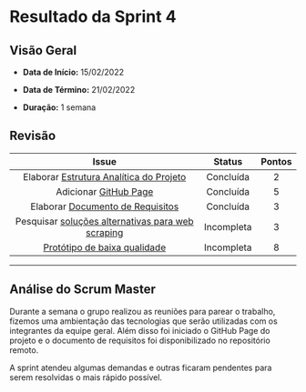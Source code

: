 # Resultado da Sprint 4

## Visão Geral

- **Data de Início:** 15/02/2022

- **Data de Término:** 21/02/2022

- **Duração:** 1 semana

## Revisão

|                                                 Issue                                                 |   Status   | Pontos |
| :---------------------------------------------------------------------------------------------------: | :--------: | :----: |
|      Elaborar [Estrutura Analítica do Projeto](https://github.com/fga-eps-mds/Tema-02/issues/65)      | Concluída  |   2    |
|               Adicionar [GitHub Page](https://github.com/fga-eps-mds/Tema-02/issues/61)               | Concluída  |   5    |
|         Elaborar [Documento de Requisitos](https://github.com/fga-eps-mds/Tema-02/issues/67)          | Concluída  |   3    |
| Pesquisar [soluções alternativas para web scraping](https://github.com/fga-eps-mds/Tema-02/issues/69) | Incompleta |   3    |
|           [Protótipo de baixa qualidade](https://github.com/fga-eps-mds/Tema-02/issues/74)            | Incompleta |   8    |

---

## Análise do Scrum Master

Durante a semana o grupo realizou as reuniões para parear o trabalho, fizemos uma ambientação das tecnologias que serão utilizadas com os integrantes da equipe geral. Além disso foi iniciado o GitHub Page do projeto e o documento de requisitos foi disponibilizado no repositório remoto.

A sprint atendeu algumas demandas e outras ficaram pendentes para serem resolvidas o mais rápido possível.
